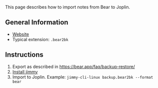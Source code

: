 This page describes how to import notes from Bear to Joplin.

## General Information

- [Website](https://bear.app/)
- Typical extension: `.bear2bk`

## Instructions

1. Export as described in <https://bear.app/faq/backup-restore/>
2. [Install jimmy](../index.md#installation)
3. Import to Joplin. Example: `jimmy-cli-linux backup.bear2bk --format bear`
